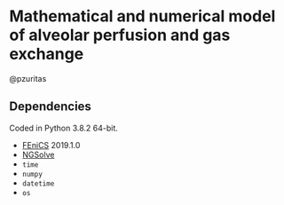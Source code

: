 # Mathematical and numerical model of alveolar perfusion and gas exchange

@pzuritas

## Dependencies

Coded in Python 3.8.2 64-bit.

- [FEniCS](https://fenicsproject.org/) 2019.1.0
- [NGSolve](https://ngsolve.org/)
- `time`
- `numpy`
- `datetime`
- `os`